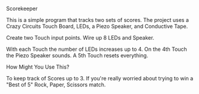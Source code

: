 Scorekeeper

This is a simple program that tracks two sets of scores. The project uses a Crazy Circuits Touch Board, LEDs, a Piezo Speaker, and Conductive Tape.

Create two Touch input points.  Wire up 8 LEDs and Speaker.

With each Touch the number of LEDs increases up to 4. On the 4th Touch the Piezo Speaker sounds. A 5th Touch resets everything.

How Might You Use This?

To keep track of Scores up to 3.  If you're really worried about trying to win a "Best of 5" Rock, Paper, Scissors match.
